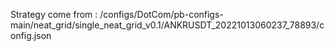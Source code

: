 Strategy come from : /configs/DotCom/pb-configs-main/neat_grid/single_neat_grid_v0.1/ANKRUSDT_20221013060237_78893/config.json